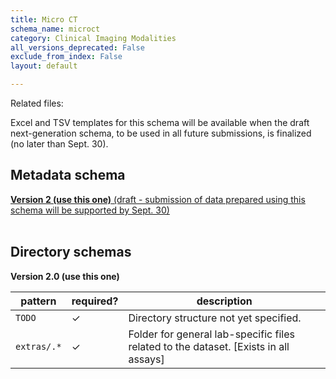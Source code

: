 ```yaml
---
title: Micro CT
schema_name: microct
category: Clinical Imaging Modalities
all_versions_deprecated: False
exclude_from_index: False
layout: default

---
```


Related files:

Excel and TSV templates for this schema will be available when the draft next-generation schema, to be used in all future submissions, is finalized (no later than Sept. 30).



## Metadata schema


<summary><a href="https://docs.google.com/spreadsheets/d/114DmeiACGQzA8C5ZY3mWh-338XNe7Zy7"><b>Version 2 (use this one)</b> (draft - submission of data prepared using this schema will be supported by Sept. 30)</a></summary>



<br>

## Directory schemas
<summary><b>Version 2.0 (use this one)</b></summary>

| pattern | required? | description |
| --- | --- | --- |
| <code>TODO</code> | ✓ | Directory structure not yet specified. |
| <code>extras\/.*</code> | ✓ | Folder for general lab-specific files related to the dataset. [Exists in all assays] |


